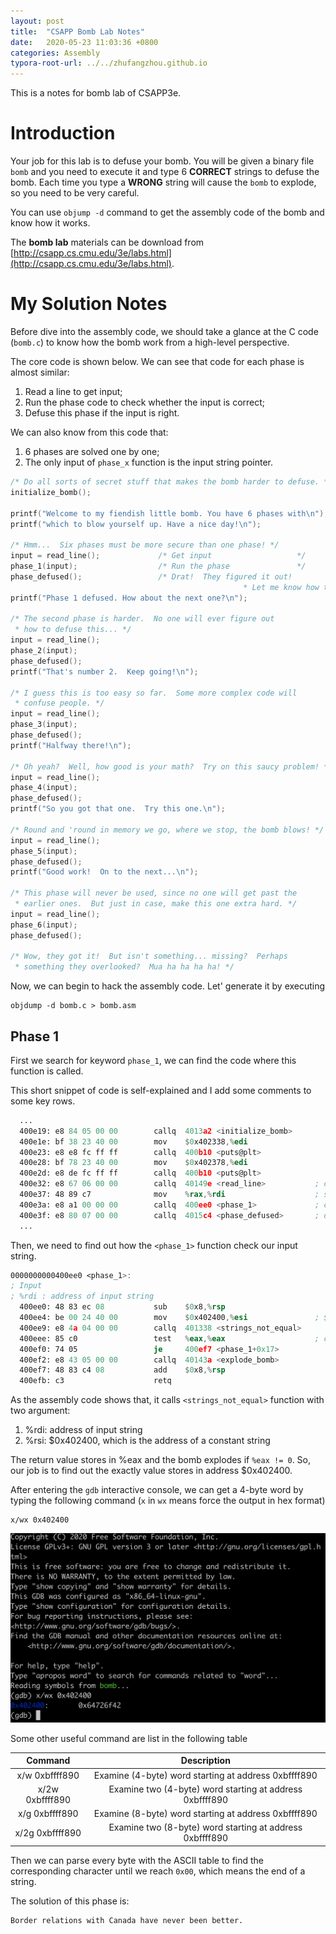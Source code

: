 ```yaml
---
layout: post
title:  "CSAPP Bomb Lab Notes"
date:   2020-05-23 11:03:36 +0800
categories: Assembly
typora-root-url: ../../zhufangzhou.github.io
---
```


This is a notes for bomb lab of CSAPP3e.

# Introduction

Your job for this lab is to defuse your bomb. You will be given a binary file `bomb` and you need to execute it and type 6 **CORRECT** strings to defuse the bomb. Each time you type a **WRONG** string will cause the `bomb` to explode, so you need to be very careful.

You can use `objump -d` command to get the assembly code of the bomb and know how it works.

The **bomb lab** materials can be download from [http://csapp.cs.cmu.edu/3e/labs.html](http://csapp.cs.cmu.edu/3e/labs.html). 



# My Solution Notes

Before dive into the assembly code, we should take a glance at the C code (`bomb.c`) to know how the bomb work from a high-level perspective.

The core code is shown below. We can see that code for each phase is almost similar: 

1. Read a line to get input;
2. Run the phase code to check whether the input is correct;
3. Defuse this phase if the input is right.

We can also know from this code that:

1. 6 phases are solved one by one;
2. The only input of `phase_x` function is the input string pointer.

```c
/* Do all sorts of secret stuff that makes the bomb harder to defuse. */
initialize_bomb();

printf("Welcome to my fiendish little bomb. You have 6 phases with\n");
printf("which to blow yourself up. Have a nice day!\n");

/* Hmm...  Six phases must be more secure than one phase! */
input = read_line();             /* Get input                   */
phase_1(input);                  /* Run the phase               */
phase_defused();                 /* Drat!  They figured it out!
              										* Let me know how they did it. */
printf("Phase 1 defused. How about the next one?\n");

/* The second phase is harder.  No one will ever figure out
 * how to defuse this... */
input = read_line();
phase_2(input);
phase_defused();
printf("That's number 2.  Keep going!\n");

/* I guess this is too easy so far.  Some more complex code will
 * confuse people. */
input = read_line();
phase_3(input);
phase_defused();
printf("Halfway there!\n");

/* Oh yeah?  Well, how good is your math?  Try on this saucy problem! */
input = read_line();
phase_4(input);
phase_defused();
printf("So you got that one.  Try this one.\n");

/* Round and 'round in memory we go, where we stop, the bomb blows! */
input = read_line();
phase_5(input);
phase_defused();
printf("Good work!  On to the next...\n");

/* This phase will never be used, since no one will get past the
 * earlier ones.  But just in case, make this one extra hard. */
input = read_line();
phase_6(input);
phase_defused();

/* Wow, they got it!  But isn't something... missing?  Perhaps
 * something they overlooked?  Mua ha ha ha ha! */
```



Now, we can begin to hack the assembly code. Let' generate it by executing

```shell
objdump -d bomb.c > bomb.asm
```

## Phase 1

First we search for keyword `phase_1`, we can find the code where this function is called.

This short snippet of code is self-explained and I add some comments to some key rows.

```nasm
  ...
  400e19: e8 84 05 00 00        callq  4013a2 <initialize_bomb>
  400e1e: bf 38 23 40 00        mov    $0x402338,%edi
  400e23: e8 e8 fc ff ff        callq  400b10 <puts@plt>
  400e28: bf 78 23 40 00        mov    $0x402378,%edi
  400e2d: e8 de fc ff ff        callq  400b10 <puts@plt>
  400e32: e8 67 06 00 00        callq  40149e <read_line>			; call <read_line> function and the return value (input string pointer) is stored in %rax
  400e37: 48 89 c7              mov    %rax,%rdi					; set input argument of <phase_1> function
  400e3a: e8 a1 00 00 00        callq  400ee0 <phase_1>				; call <phase_1> function
  400e3f: e8 80 07 00 00        callq  4015c4 <phase_defused>		; defuse this phase if the string is correct
  ...
```

Then, we need to find out how the  `<phase_1>` function check our input string.

```nasm
0000000000400ee0 <phase_1>:
; Input
; %rdi : address of input string
  400ee0: 48 83 ec 08           sub    $0x8,%rsp
  400ee4: be 00 24 40 00        mov    $0x402400,%esi             	; $0x402400 is the address of the predefined string, use gdb to read memory untill 0x00 and translate the bytes with ascii
  400ee9: e8 4a 04 00 00        callq  401338 <strings_not_equal>
  400eee: 85 c0                 test   %eax,%eax                  	; check whether %eax is 0. 0 means strings are equal.
  400ef0: 74 05                 je     400ef7 <phase_1+0x17>
  400ef2: e8 43 05 00 00        callq  40143a <explode_bomb>
  400ef7: 48 83 c4 08           add    $0x8,%rsp
  400efb: c3                    retq
```

As the assembly code shows that, it calls `<strings_not_equal>` function with two argument:
1. %rdi: address of input string
2. %rsi: $0x402400, which is the address of a constant string

The return value stores in %eax and the bomb explodes if `%eax != 0`. So, our job is to find out the exactly value stores in address $0x402400.



After entering the `gdb` interactive console, we can get a 4-byte word by typing the following command (`x` in `wx` means force the output in hex format)

```shell
x/wx 0x402400
```

![image-20200526131112465](/assets/2020-05-23-CSAPP-bomlab.assets/image-20200526131112465.png)

Some other useful command are list in the following table

|      Command      |                       Description                        |
| :---------------: | :------------------------------------------------------: |
| x/w   0xbffff890  |   Examine (4-byte) word starting at address 0xbffff890   |
| x/2w   0xbffff890 | Examine two (4-byte) word starting at address 0xbffff890 |
| x/g   0xbffff890  |   Examine (8-byte) word starting at address 0xbffff890   |
| x/2g   0xbffff890 | Examine two (8-byte) word starting at address 0xbffff890 |

Then we can parse every byte with the ASCII table to find the corresponding character until we reach `0x00`, which means the end of a string.



The solution of this phase is:

```
Border relations with Canada have never been better.
```

